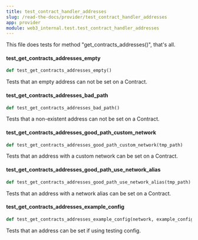 ```yaml
---
title: test_contract_handler_addresses
slug: /read-the-docs/provider/test_contract_handler_addresses
app: provider
module: web3_internal.test.test_contract_handler_addresses
---
```

This file does tests for method "get_contracts_addresses()", that's all.

#### test\_get\_contracts\_addresses\_empty

```python
def test_get_contracts_addresses_empty()
```

Tests that an empty address can not be set on a Contract.

#### test\_get\_contracts\_addresses\_bad\_path

```python
def test_get_contracts_addresses_bad_path()
```

Tests that a non-existent address can not be set on a Contract.

#### test\_get\_contracts\_addresses\_good\_path\_custom\_network

```python
def test_get_contracts_addresses_good_path_custom_network(tmp_path)
```

Tests that an address with a custom network can be set on a Contract.

#### test\_get\_contracts\_addresses\_good\_path\_use\_network\_alias

```python
def test_get_contracts_addresses_good_path_use_network_alias(tmp_path)
```

Tests that an address with a network alias can be set on a Contract.

#### test\_get\_contracts\_addresses\_example\_config

```python
def test_get_contracts_addresses_example_config(network, example_config)
```

Tests that an address can be set if using testing config.

